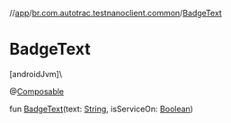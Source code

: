 //[app](../../index.md)/[br.com.autotrac.testnanoclient.common](index.md)/[BadgeText](-badge-text.md)

# BadgeText

[androidJvm]\

@[Composable](https://developer.android.com/reference/kotlin/androidx/compose/runtime/Composable.html)

fun [BadgeText](-badge-text.md)(text: [String](https://kotlinlang.org/api/latest/jvm/stdlib/kotlin/-string/index.html), isServiceOn: [Boolean](https://kotlinlang.org/api/latest/jvm/stdlib/kotlin/-boolean/index.html))
